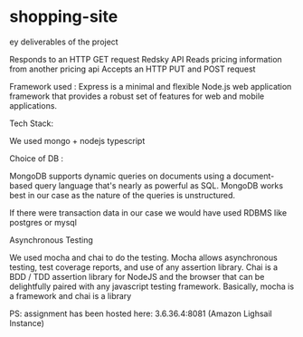 # shopping-site

ey deliverables of the project

Responds to an HTTP GET request
Redsky API
Reads pricing information from another pricing api
Accepts an HTTP PUT and POST request


Framework used :
Express is a minimal and flexible Node.js web application framework that provides a robust set of features for web and mobile applications. 

Tech Stack:

We used mongo + nodejs typescript

Choice of DB :

MongoDB supports dynamic queries on documents using a document-based query language that's nearly as powerful as SQL. MongoDB works best in our case as the nature of the queries is unstructured.

If there were transaction data in our case we would have used RDBMS like postgres or mysql

Asynchronous Testing

We used mocha and chai to do the testing. Mocha allows asynchronous testing, test coverage reports, and use of any assertion library. Chai is a BDD / TDD assertion library for NodeJS and the browser that can be delightfully paired with any javascript testing framework. Basically, mocha is a framework and chai is a library


PS: assignment has been hosted here: 3.6.36.4:8081 (Amazon Lighsail Instance)

